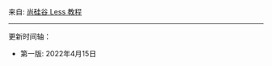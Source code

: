 
来自: [尚硅谷 Less 教程](https://www.bilibili.com/video/BV1YW411T7vd)

---------------------------------------------


更新时间轴：

- 第一版: 2022年4月15日